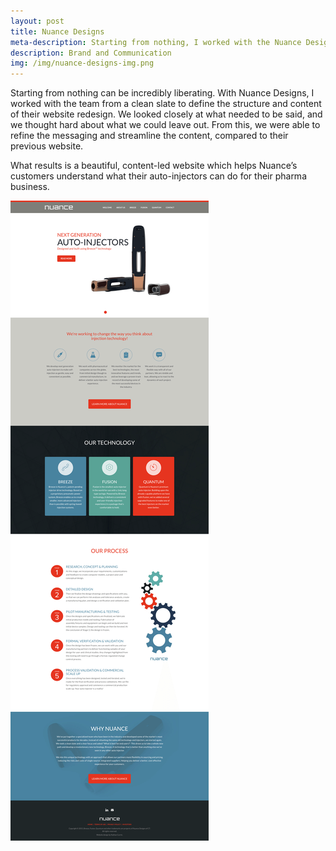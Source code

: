 ```yaml
---
layout: post
title: Nuance Designs
meta-description: Starting from nothing, I worked with the Nuance Designs team to build their online presence. 
description: Brand and Communication
img: /img/nuance-designs-img.png
---
```


Starting from nothing can be incredibly liberating. With Nuance Designs, I worked with the team from a clean slate to define the structure and content of their website redesign. We looked closely at what needed to be said, and we thought hard about what we could leave out. From this, we were able to refine the messaging and streamline the content, compared to their previous website.

What results is a beautiful, content-led website which helps Nuance’s customers understand what their auto-injectors can do for their pharma business.

<img src="/img/nuance-designs-screenshot.png">